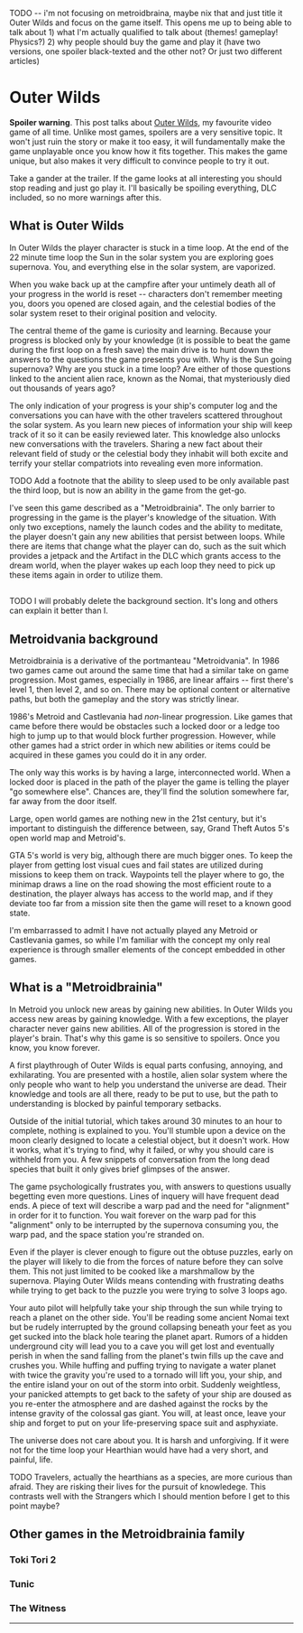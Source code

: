 TODO -- i'm not focusing on metroidbraina, maybe nix that and just title it
Outer Wilds and focus on the game itself. This opens me up to being able to talk
about 1) what I'm actually qualified to talk about (themes! gameplay! Physics?)
2) why people should buy the game and play it (have two versions, one spoiler
black-texted and the other not? Or just two different articles)


# Outer Wilds

**Spoiler warning**. This post talks about [Outer
Wilds](https://www.mobiusdigitalgames.com/outer-wilds.html), my favourite video
game of all time. Unlike most games, spoilers are a very sensitive topic. It
won't just ruin the story or make it too easy, it will fundamentally make the
game unplayable once you know how it fits together. This makes the game unique,
but also makes it very difficult to convince people to try it out.

Take a gander at the trailer. If the game looks at all interesting you should 
stop reading and just go play it. I'll basically be spoiling everything, DLC 
included, so no more warnings after this.

## What is Outer Wilds

In Outer Wilds the player character is stuck in a time loop. At the end of the
22 minute time loop the Sun in the solar system you are exploring goes 
supernova. You, and everything else in the solar system, are vaporized.

When you wake back up at the campfire after your untimely death all of your
progress in the world is reset -- characters don't remember meeting you, doors
you opened are closed again, and the celestial bodies of the solar system reset
to their original position and velocity.

The central theme of the game is curiosity and learning. Because your progress
is blocked only by your knowledge (it is possible to beat the game during the
first loop on a fresh save) the main drive is to hunt down the answers to the
questions the game presents you with. Why is the Sun going supernova? Why are
you stuck in a time loop? Are either of those questions linked to the ancient
alien race, known as the Nomai, that mysteriously died out thousands of years
ago?

The only indication of your progress is your ship's computer log and the
conversations you can have with the other travelers scattered throughout the
solar system. As you learn new pieces of information your ship will keep track
of it so it can be easily reviewed later. This knowledge also unlocks new
conversations with the travelers. Sharing a new fact about their relevant 
field of study or the celestial body they inhabit will both excite and terrify 
your stellar compatriots into revealing even more information.

TODO Add a footnote that the ability to sleep used to be only available past the
third loop, but is now an ability in the game from the get-go.

I've seen this game described as a "Metroidbrainia". The only barrier to
progressing in the game is the player's knowledge of the situation. With only
two exceptions, namely the launch codes and the ability to meditate, the 
player doesn't gain any new abilities that persist between loops. While there
are items that change what the player can do, such as the suit which provides a
jetpack and the Artifact in the DLC which grants access to the dream world, when
the player wakes up each loop they need to pick up these items again in order to
utilize them.

## 


TODO I will probably delete the background section. It's long and others can
explain it better than I.

## Metroidvania background

Metroidbrainia is a derivative of the portmanteau "Metroidvania". In 1986 two
games came out around the same time that had a similar take on game progression.
Most games, especially in 1986, are linear affairs -- first there's level 1, 
then level 2, and so on. There may be optional content or alternative paths,
but both the gameplay and the story was strictly linear. 

1986's Metroid and Castlevania had *non*-linear progression. Like games that
came before there would be obstacles such a locked door or a ledge too high to
jump up to that would block further progression. However, while other games had
a strict order in which new abilities or items could be acquired in these games
you could do it in any order. 

The only way this works is by having a large, interconnected world. When a
locked door is placed in the path of the player the game is telling the player
"go somewhere else". Chances are, they'll find the solution somewhere far, far
away from the door itself.

Large, open world games are nothing new in the 21st century, but it's important
to distinguish the difference between, say, Grand Theft Autos 5's open world map
and Metroid's.

GTA 5's world is very big, although there are much bigger ones. To keep the
player from getting lost visual cues and fail states are utilized during
missions to keep them on track. Waypoints tell the player where to go, the
minimap draws a line on the road showing the most efficient route to a
destination, the player always has access to the world map, and if they deviate
too far from a mission site then the game will reset to a known good state.

I'm embarrassed to admit I have not actually played any Metroid or Castlevania
games, so while I'm familiar with the concept my only real experience is through
smaller elements of the concept embedded in other games.

## What is a "Metroidbrainia"

In Metroid you unlock new areas by gaining new abilities. In Outer Wilds you
access new areas by gaining knowledge. With a few exceptions, the player
character never gains new abilities. All of the progression is stored in the
player's brain. That's why this game is so sensitive to spoilers. Once you know,
you know forever.

A first playthrough of Outer Wilds is equal parts confusing, annoying, and
exhilarating. You are presented with a hostile, alien solar system where the
only people who want to help you understand the universe are dead. Their
knowledge and tools are all there, ready to be put to use, but the path to
understanding is blocked by painful temporary setbacks.

Outside of the initial tutorial, which takes around 30 minutes to an hour to
complete, nothing is explained to you. You'll stumble upon a device on the moon
clearly designed to locate a celestial object, but it doesn't work. How it
works, what it's trying to find, why it failed, or why you should care is
withheld from you. A few snippets of conversation from the long dead species
that built it only gives brief glimpses of the answer.

The game psychologically frustrates you, with answers to questions usually
begetting even more questions. Lines of inquery will have frequent dead ends. A
piece of text will describe a warp pad and the need for "alignment" in order for
it to function. You wait forever on the warp pad for this "alignment" only to be
interrupted by the supernova consuming you, the warp pad, and the space station
you're stranded on.

Even if the player is clever enough to figure out the obtuse puzzles, early on
the player will likely to die from the forces of nature before they can solve
them. This not just limited to be cooked like a marshmallow by the supernova.
Playing Outer Wilds means contending with frustrating deaths while trying to
get back to the puzzle you were trying to solve 3 loops ago.

Your auto pilot will helpfully take your ship through the sun while trying to
reach a planet on the other side. You'll be reading some ancient Nomai text but
be rudely interrupted by the ground collapsing beneath your feet as you get
sucked into the black hole tearing the planet apart. Rumors of a hidden 
underground city will lead you to a cave you will get lost and eventually 
perish in when the sand falling from the planet's twin fills up the cave and 
crushes you. While huffing and puffing trying to navigate a water planet with
twice the gravity you're used to a tornado will lift you, your ship, and the
entire island your on out of the storm into orbit. Suddenly weightless, your
panicked attempts to get back to the safety of your ship are doused as you
re-enter the atmosphere and are dashed against the rocks by the intense gravity
of the colossal gas giant. You will, at least once, leave your ship and 
forget to put on your life-preserving space suit and asphyxiate.

The universe does not care about you. It is harsh and unforgiving. If it were
not for the time loop your Hearthian would have had a very short, and painful, 
life.

TODO Travelers, actually the hearthians as a species, are more curious than
afraid. They are risking their lives for the pursuit of knowledege. This
contrasts well with the Strangers which I should mention before I get to this
point maybe?

## Other games in the Metroidbrainia family

### Toki Tori 2

### Tunic

### The Witness


---
